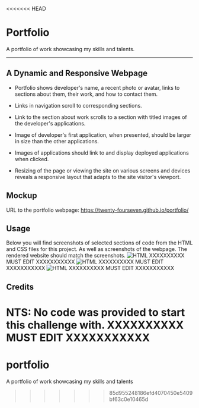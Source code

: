 <<<<<<< HEAD
# Portfolio

A portfolio of work showcasing my skills and talents.

---

## A Dynamic and Responsive Webpage

- Portfolio shows developer's name, a recent photo or avatar, links to sections about them, their work, and how to contact them.

- Links in navigation scroll to corresponding sections.

- Link to the section about work scrolls to a section with titled images of the developer's applications.

- Image of developer's first application, when presented, should be larger in size than the other applications.

- Images of applications should link to and display deployed applications when clicked.

- Resizing of the page or viewing the site on various screens and devices reveals a responsive layout that adapts to the site visitor's viewport.

## Mockup

URL to the portfolio webpage: https://twenty-fourseven.github.io/portfolio/

## Usage

Below you will find screenshots of selected sections of code from the HTML and CSS files for this project. As well as screenshots of the webpage. The rendered website should match the screenshots.
![HTML](assets/images/README_images/html.png) XXXXXXXXXX MUST EDIT XXXXXXXXXXX
![HTML](assets/images/README_images/css.png) XXXXXXXXXX MUST EDIT XXXXXXXXXXX
![HTML](assets/images/README_images/Webpage.png) XXXXXXXXXX MUST EDIT XXXXXXXXXXX

## Credits

NTS: No code was provided to start this challenge with. XXXXXXXXXX MUST EDIT XXXXXXXXXXX
=======
# portfolio
A portfolio of work showcasing my skills and talents
>>>>>>> 85d955248186efd4070450e5409bf63c0e10465d
